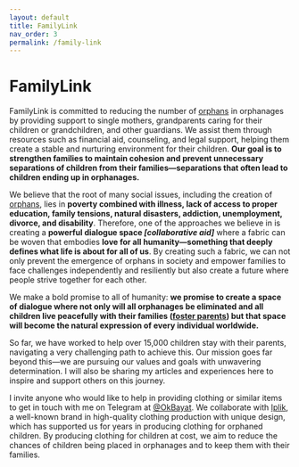 ```yaml
---
layout: default
title: FamilyLink
nav_order: 3
permalink: /family-link
---
```


# FamilyLink

FamilyLink is committed to reducing the number of [orphans](../conversational-domain/orphan) in orphanages by providing support to single mothers, grandparents caring for their children or grandchildren, and other guardians. We assist them through resources such as financial aid, counseling, and legal support, helping them create a stable and nurturing environment for their children. **Our goal is to strengthen families to maintain cohesion and prevent unnecessary separations of children from their families—separations that often lead to children ending up in orphanages.**

We believe that the root of many social issues, including the creation of [orphans](../conversational-domain/orphan), lies in **poverty combined with illness, lack of access to proper education, family tensions, natural disasters, addiction, unemployment, divorce, and disability**. Therefore, one of the approaches we believe in is creating a **powerful dialogue space _[collaborative aid]_** where a fabric can be woven that embodies **love for all humanity—something that deeply defines what life is about for all of us**. By creating such a fabric, we can not only prevent the emergence of orphans in society and empower families to face challenges independently and resiliently but also create a future where people strive together for each other.

We make a bold promise to all of humanity: **we promise to create a space of dialogue where not only will all orphanages be eliminated and all children live peacefully with their families ([foster parents](../conversational-domain/foster-parents)) but that space will become the natural expression of every individual worldwide.**

So far, we have worked to help over 15,000 children stay with their parents, navigating a very challenging path to achieve this. Our mission goes far beyond this—we are pursuing our values and goals with unwavering determination. I will also be sharing my articles and experiences here to inspire and support others on this journey.

I invite anyone who would like to help in providing clothing or similar items to get in touch with me on Telegram at [@OkBayat](https://t.me/OkBayat). We collaborate with [Iplik](https://www.instagram.com/iplikzi), a well-known brand in high-quality clothing production with unique design, which has supported us for years in producing clothing for orphaned children. By producing clothing for children at cost, we aim to reduce the chances of children being placed in orphanages and to keep them with their families.

